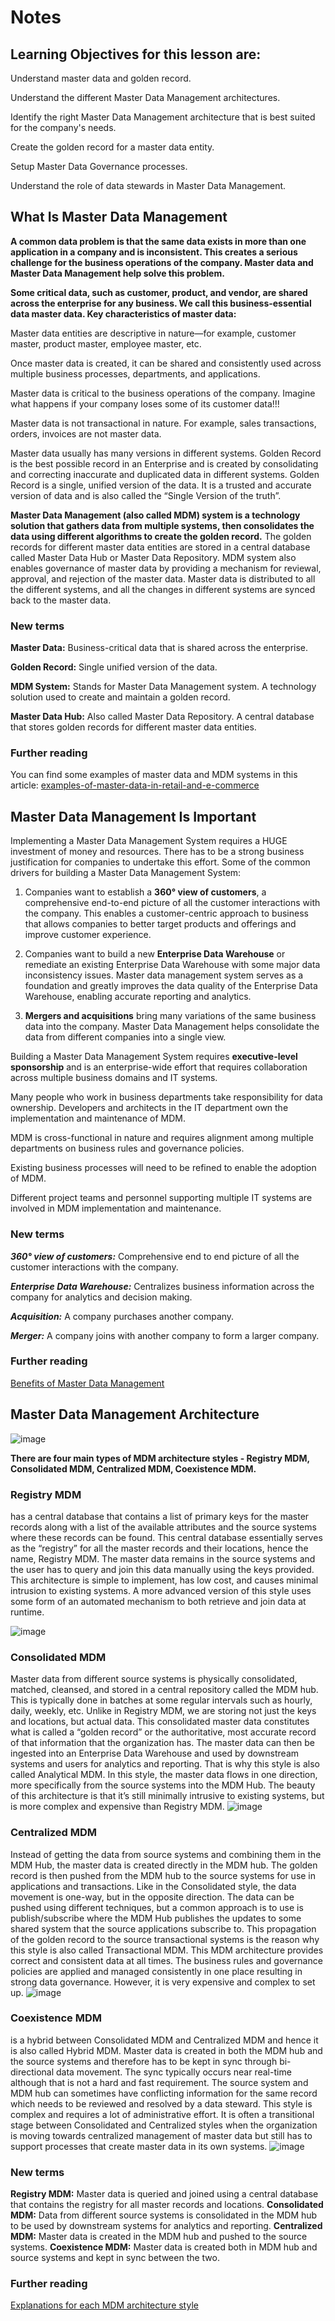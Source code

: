 # Notes

## Learning Objectives for this lesson are:

Understand master data and golden record.

Understand the different Master Data Management architectures.

Identify the right Master Data Management architecture that is best suited for the company's needs.

Create the golden record for a master data entity.

Setup Master Data Governance processes.

Understand the role of data stewards in Master Data Management.

## What Is Master Data Management

**A common data problem is that the same data exists in more than one application in a company and is inconsistent. This creates a serious challenge for the business operations of the company. Master data and Master Data Management help solve this problem.**

**Some critical data, such as customer, product, and vendor, are shared across the enterprise for any business. We call this business-essential data master data. Key characteristics of master data:**

Master data entities are descriptive in nature—for example, customer master, product master, employee master, etc.

Once master data is created, it can be shared and consistently used across multiple business processes, departments, and applications.

Master data is critical to the business operations of the company. Imagine what happens if your company loses some of its customer data!!!

Master data is not transactional in nature. For example, sales transactions, orders, invoices are not master data.

Master data usually has many versions in different systems. Golden Record is the best possible record in an Enterprise and is created by consolidating and correcting inaccurate and duplicated data in different systems. Golden Record is a single, unified version of the data. It is a trusted and accurate version of data and is also called the “Single Version of the truth”.

**Master Data Management (also called MDM) system is a technology solution that gathers data from multiple systems, then consolidates the data using different algorithms to create the golden record.**
The golden records for different master data entities are stored in a central database called Master Data Hub or Master Data Repository. MDM system also enables governance of master data by providing a mechanism for reviewal, approval, and rejection of the master data. Master data is distributed to all the different systems, and all the changes in different systems are synced back to the master data.

### New terms
**Master Data:** Business-critical data that is shared across the enterprise.

**Golden Record:** Single unified version of the data.

**MDM System:** Stands for Master Data Management system. A technology solution used to create and maintain a golden record.

**Master Data Hub:** Also called Master Data Repository. A central database that stores golden records for different master data entities.

### Further reading
You can find some examples of master data and MDM systems in this article:
[examples-of-master-data-in-retail-and-e-commerce](https://www.ecommercenext.org/examples-of-master-data-in-retail-and-e-commerce/)

## Master Data Management Is Important
Implementing a Master Data Management System requires a HUGE investment of money and resources. There has to be a strong business justification for companies to undertake this effort.
Some of the common drivers for building a Master Data Management System:

1. Companies want to establish a **360° view of customers**, a comprehensive end-to-end picture of all the customer interactions with the company. This enables a customer-centric approach to business that allows companies to better target products and offerings and improve customer experience.

2. Companies want to build a new **Enterprise Data Warehouse** or remediate an existing Enterprise Data Warehouse with some major data inconsistency issues. Master data management system serves as a foundation and greatly improves the data quality of the Enterprise Data Warehouse, enabling accurate reporting and analytics.

3. **Mergers and acquisitions** bring many variations of the same business data into the company. Master Data Management helps consolidate the data from different companies into a single view.

Building a Master Data Management System requires **executive-level sponsorship** and is an enterprise-wide effort that requires collaboration across multiple business domains and IT systems.

Many people who work in business departments take responsibility for data ownership. Developers and architects in the IT department own the implementation and maintenance of MDM.

MDM is cross-functional in nature and requires alignment among multiple departments on business rules and governance policies.

Existing business processes will need to be refined to enable the adoption of MDM.

Different project teams and personnel supporting multiple IT systems are involved in MDM implementation and maintenance.

### New terms
***360° view of customers:*** Comprehensive end to end picture of all the customer interactions with the company.

***Enterprise Data Warehouse:*** Centralizes business information across the company for analytics and decision making.

***Acquisition:*** A company purchases another company.

***Merger:*** A company joins with another company to form a larger company.

### Further reading
[Benefits of Master Data Management](https://www.to-increase.com/business-integration/blog/master-data-management-benefits)

## Master Data Management Architecture

![image](https://user-images.githubusercontent.com/68102477/119346275-597b9e00-bcdd-11eb-8683-57ead995d553.png)

**There are four main types of MDM architecture styles - Registry MDM, Consolidated MDM, Centralized MDM, Coexistence MDM.**

### Registry MDM 
has a central database that contains a list of primary keys for the master records along with a list of the available attributes and the source systems where these records can be found. This central database essentially serves as the “registry” for all the master records and their locations, hence the name, Registry MDM. The master data remains in the source systems and the user has to query and join this data manually using the keys provided. This architecture is simple to implement, has low cost, and causes minimal intrusion to existing systems. A more advanced version of this style uses some form of an automated mechanism to both retrieve and join data at runtime.

![image](https://user-images.githubusercontent.com/68102477/119346481-9b0c4900-bcdd-11eb-86d8-7998e4ae42d7.png)

### Consolidated MDM 
Master data from different source systems is physically consolidated, matched, cleansed, and stored in a central repository called the MDM hub. This is typically done in batches at some regular intervals such as hourly, daily, weekly, etc. Unlike in Registry MDM, we are storing not just the keys and locations, but actual data. This consolidated master data constitutes what is called a “golden record” or the authoritative, most accurate record of that information that the organization has. The master data can then be ingested into an Enterprise Data Warehouse and used by downstream systems and users for analytics and reporting. That is why this style is also called Analytical MDM. In this style, the master data flows in one direction, more specifically from the source systems into the MDM Hub. The beauty of this architecture is that it’s still minimally intrusive to existing systems, but is more complex and expensive than Registry MDM.
![image](https://user-images.githubusercontent.com/68102477/119346709-ea527980-bcdd-11eb-9385-0ee6a7b376d2.png)

### Centralized MDM 
Instead of getting the data from source systems and combining them in the MDM Hub, the master data is created directly in the MDM hub. The golden record is then pushed from the MDM hub to the source systems for use in applications and transactions. Like in the Consolidated style, the data movement is one-way, but in the opposite direction. The data can be pushed using different techniques, but a common approach is to use is publish/subscribe where the MDM Hub publishes the updates to some shared system that the source applications subscribe to. This propagation of the golden record to the source transactional systems is the reason why this style is also called Transactional MDM. This MDM architecture provides correct and consistent data at all times. The business rules and governance policies are applied and managed consistently in one place resulting in strong data governance. However, it is very expensive and complex to set up.
![image](https://user-images.githubusercontent.com/68102477/119346820-0b1acf00-bcde-11eb-8bd7-ccb6a94508ab.png)

### Coexistence MDM 
is a hybrid between Consolidated MDM and Centralized MDM and hence it is also called Hybrid MDM. Master data is created in both the MDM hub and the source systems and therefore has to be kept in sync through bi-directional data movement. The sync typically occurs near real-time although that is not a hard and fast requirement. The source system and MDM hub can sometimes have conflicting information for the same record which needs to be reviewed and resolved by a data steward. This style is complex and requires a lot of administrative effort. It is often a transitional stage between Consolidated and Centralized styles when the organization is moving towards centralized management of master data but still has to support processes that create master data in its own systems.
![image](https://user-images.githubusercontent.com/68102477/119346884-1bcb4500-bcde-11eb-84f7-e35d0aca644a.png)

### New terms
**Registry MDM:** Master data is queried and joined using a central database that contains the registry for all master records and locations.
**Consolidated MDM:** Data from different source systems is consolidated in the MDM hub to be used by downstream systems for analytics and reporting.
**Centralized MDM:** Master data is created in the MDM hub and pushed to the source systems.
**Coexistence MDM:** Master data is created both in MDM hub and source systems and kept in sync between the two.

### Further reading
[Explanations for each MDM architecture style](https://towardsdatascience.com/understanding-various-mdm-implementation-styles-5b4c8fcbbecf)
